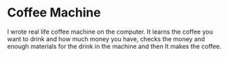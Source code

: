 # Coffee Machine

I wrote real life coffee machine on the computer. It learns the coffee you want to drink and how much money you have, checks the money and enough materials for the drink in the machine and then It makes the coffee. 